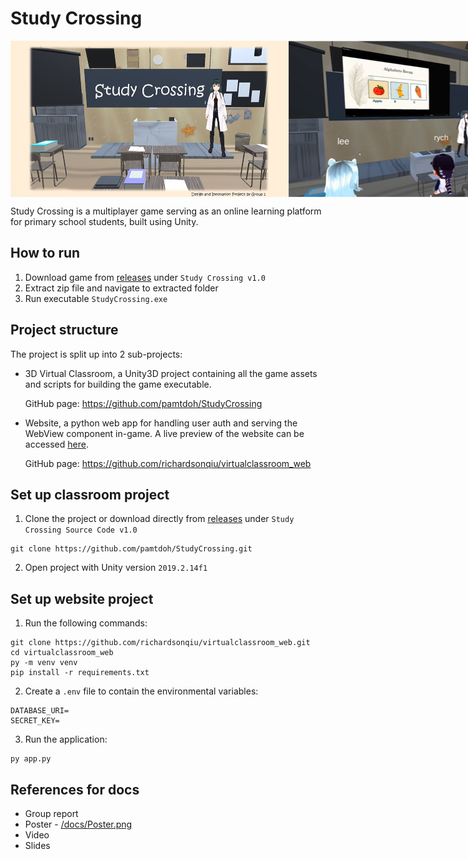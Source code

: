 # Study Crossing
<p style="display: flex;">
  <img src="/docs/images/login.jpg" height="250px" />
  <img src="/docs/images/cover.jpg" height="250px" /> 
</p>
Study Crossing is a multiplayer game serving as an online learning platform for primary school students, built using Unity.

## How to run
1. Download game from [releases](https://github.com/jiaazhi/DIP/releases) under `Study Crossing v1.0`
2. Extract zip file and navigate to extracted folder
3. Run executable `StudyCrossing.exe`

## Project structure
The project is split up into 2 sub-projects:
- 3D Virtual Classroom, a Unity3D project containing all the game assets and scripts for building the game executable.

  GitHub page: https://github.com/pamtdoh/StudyCrossing

- Website, a python web app for handling user auth and serving the WebView component in-game. A live preview of the website can be accessed [here](http://52.187.60.115/login).
  
  GitHub page: https://github.com/richardsonqiu/virtualclassroom_web

## Set up classroom project
1. Clone the project or download directly from [releases](https://github.com/jiaazhi/DIP/releases) under `Study Crossing Source Code v1.0`
```
git clone https://github.com/pamtdoh/StudyCrossing.git
```
2. Open project with Unity version `2019.2.14f1`

## Set up website project
1. Run the following commands:
```
git clone https://github.com/richardsonqiu/virtualclassroom_web.git
cd virtualclassroom_web
py -m venv venv
pip install -r requirements.txt
```
2. Create a `.env` file to contain the environmental variables:
```
DATABASE_URI=
SECRET_KEY=
```
3. Run the application:
```
py app.py
```

## References for docs
- Group report
- Poster - [/docs/Poster.png](/docs/Poster.png)
- Video
- Slides
